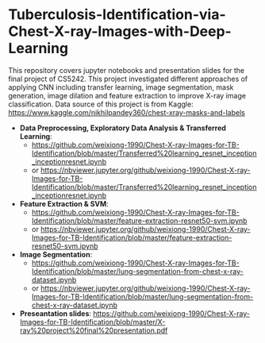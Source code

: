 # Tuberculosis-Identification-via-Chest-X-ray-Images-with-Deep-Learning
This repository covers jupyter notebooks and presentation slides for the final project of CS5242. This project investigated different approaches of applying CNN including transfer learning, image segmentation, mask generation, image dilation and feature extraction to improve X-ray image classification.
Data source of this project is from Kaggle: https://www.kaggle.com/nikhilpandey360/chest-xray-masks-and-labels

* **Data Preprocessing, Exploratory Data Analysis & Transferred Learning**: 
  * https://github.com/weixiong-1990/Chest-X-ray-Images-for-TB-Identification/blob/master/Transferred%20learning_resnet_inception_inceptionresnet.ipynb
  * or https://nbviewer.jupyter.org/github/weixiong-1990/Chest-X-ray-Images-for-TB-Identification/blob/master/Transferred%20learning_resnet_inception_inceptionresnet.ipynb
* **Feature Extraction & SVM**:
  * https://github.com/weixiong-1990/Chest-X-ray-Images-for-TB-Identification/blob/master/feature-extraction-resnet50-svm.ipynb
  * or https://nbviewer.jupyter.org/github/weixiong-1990/Chest-X-ray-Images-for-TB-Identification/blob/master/feature-extraction-resnet50-svm.ipynb
* **Image Segmentation**:
  * https://github.com/weixiong-1990/Chest-X-ray-Images-for-TB-Identification/blob/master/lung-segmentation-from-chest-x-ray-dataset.ipynb
  * or https://nbviewer.jupyter.org/github/weixiong-1990/Chest-X-ray-Images-for-TB-Identification/blob/master/lung-segmentation-from-chest-x-ray-dataset.ipynb
* **Preseantation slides**: 
https://github.com/weixiong-1990/Chest-X-ray-Images-for-TB-Identification/blob/master/X-ray%20project%20final%20presentation.pdf
